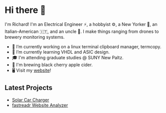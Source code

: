 # Hi there 👋

I'm Richard! I'm an Electrical Engineer ⚡, a hobbyist ⚙️, a New Yorker 🗽, an Italian-American 🇮🇹, and an uncle 🤟. I make things ranging from drones to brewery monitoring systems.
<!--
**richardmartino/richardmartino** is a ✨ _special_ ✨ repository because its `README.md` (this file) appears on your GitHub profile.

Here are some ideas to get you started:

-->

- 🔭 I’m currently working on a linux terminal clipboard manager, termcopy.
- 🌱 I’m currently learning VHDL and ASIC design.
- 🎓 I'm attending graduate studies @ SUNY New Paltz.
- 🍺 I'm brewing black cherry apple cider.
- 🖥️ Visit my [website](https://richardmartino.me)!

## Latest Projects
- [Solar Car Charger](https://richardmartino.me/solar_car_charger.html)
- [fastreadr Website Analyzer](https://richardmartino.me/fastreadr.html)
